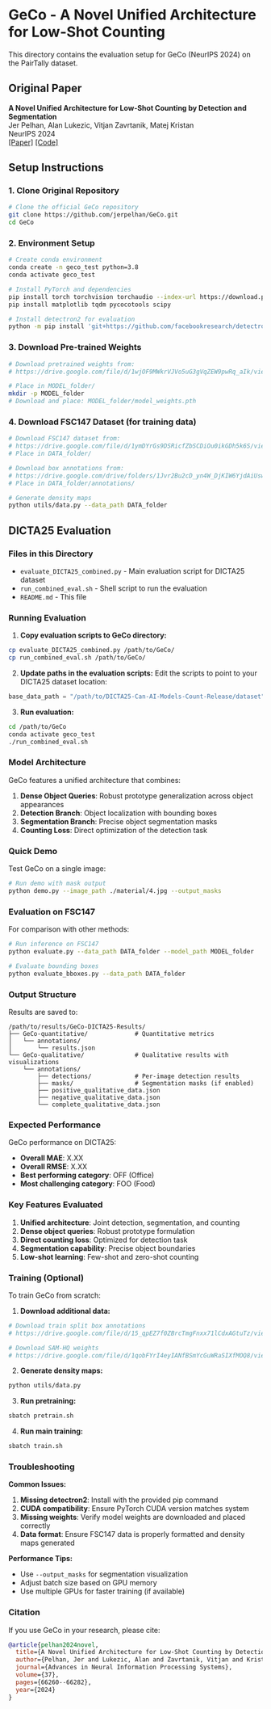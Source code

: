 # GeCo - A Novel Unified Architecture for Low-Shot Counting

This directory contains the evaluation setup for GeCo (NeurIPS 2024) on the PairTally dataset.

## Original Paper
**A Novel Unified Architecture for Low-Shot Counting by Detection and Segmentation**  
Jer Pelhan, Alan Lukezic, Vitjan Zavrtanik, Matej Kristan  
NeurIPS 2024  
[[Paper]](https://arxiv.org/pdf/2409.18686) [[Code]](https://github.com/jerpelhan/GeCo)

## Setup Instructions

### 1. Clone Original Repository
```bash
# Clone the official GeCo repository
git clone https://github.com/jerpelhan/GeCo.git
cd GeCo
```

### 2. Environment Setup
```bash
# Create conda environment
conda create -n geco_test python=3.8
conda activate geco_test

# Install PyTorch and dependencies
pip install torch torchvision torchaudio --index-url https://download.pytorch.org/whl/cu118
pip install matplotlib tqdm pycocotools scipy

# Install detectron2 for evaluation
python -m pip install 'git+https://github.com/facebookresearch/detectron2.git'
```

### 3. Download Pre-trained Weights
```bash
# Download pretrained weights from:
# https://drive.google.com/file/d/1wjOF9MWkrVJVo5uG3gVqZEW9pwRq_aIk/view?usp=sharing

# Place in MODEL_folder/
mkdir -p MODEL_folder
# Download and place: MODEL_folder/model_weights.pth
```

### 4. Download FSC147 Dataset (for training data)
```bash
# Download FSC147 dataset from:
# https://drive.google.com/file/d/1ymDYrGs9DSRicfZbSCDiOu0ikGDh5k6S/view?usp=sharing
# Place in DATA_folder/

# Download box annotations from:
# https://drive.google.com/drive/folders/1Jvr2Bu2cD_yn4W_DjKIW6YjdAiUsw_WA
# Place in DATA_folder/annotations/

# Generate density maps
python utils/data.py --data_path DATA_folder
```

## DICTA25 Evaluation

### Files in this Directory

- `evaluate_DICTA25_combined.py` - Main evaluation script for DICTA25 dataset
- `run_combined_eval.sh` - Shell script to run the evaluation
- `README.md` - This file

### Running Evaluation

1. **Copy evaluation scripts to GeCo directory:**
```bash
cp evaluate_DICTA25_combined.py /path/to/GeCo/
cp run_combined_eval.sh /path/to/GeCo/
```

2. **Update paths in the evaluation scripts:**
Edit the scripts to point to your DICTA25 dataset location:
```python
base_data_path = "/path/to/DICTA25-Can-AI-Models-Count-Release/dataset"
```

3. **Run evaluation:**
```bash
cd /path/to/GeCo
conda activate geco_test
./run_combined_eval.sh
```

### Model Architecture

GeCo features a unified architecture that combines:
1. **Dense Object Queries**: Robust prototype generalization across object appearances
2. **Detection Branch**: Object localization with bounding boxes
3. **Segmentation Branch**: Precise object segmentation masks
4. **Counting Loss**: Direct optimization of the detection task

### Quick Demo

Test GeCo on a single image:
```bash
# Run demo with mask output
python demo.py --image_path ./material/4.jpg --output_masks
```

### Evaluation on FSC147

For comparison with other methods:
```bash
# Run inference on FSC147
python evaluate.py --data_path DATA_folder --model_path MODEL_folder

# Evaluate bounding boxes
python evaluate_bboxes.py --data_path DATA_folder
```

### Output Structure

Results are saved to:
```
/path/to/results/GeCo-DICTA25-Results/
├── GeCo-quantitative/             # Quantitative metrics
│   └── annotations/
│       └── results.json
└── GeCo-qualitative/              # Qualitative results with visualizations
    └── annotations/
        ├── detections/            # Per-image detection results
        ├── masks/                 # Segmentation masks (if enabled)
        ├── positive_qualitative_data.json
        ├── negative_qualitative_data.json
        └── complete_qualitative_data.json
```

### Expected Performance

GeCo performance on DICTA25:
- **Overall MAE**: X.XX
- **Overall RMSE**: X.XX
- **Best performing category**: OFF (Office)
- **Most challenging category**: FOO (Food)

### Key Features Evaluated

1. **Unified architecture**: Joint detection, segmentation, and counting
2. **Dense object queries**: Robust prototype formulation
3. **Direct counting loss**: Optimized for detection task
4. **Segmentation capability**: Precise object boundaries
5. **Low-shot learning**: Few-shot and zero-shot counting

### Training (Optional)

To train GeCo from scratch:

1. **Download additional data:**
```bash
# Download train split box annotations
# https://drive.google.com/file/d/15_qpEZ7f0ZBrcTmgFnxx71lCdxAGtuTz/view?usp=sharing

# Download SAM-HQ weights
# https://drive.google.com/file/d/1qobFYrI4eyIANfBSmYcGuWRaSIXfMOQ8/view?usp=sharing
```

2. **Generate density maps:**
```bash
python utils/data.py
```

3. **Run pretraining:**
```bash
sbatch pretrain.sh
```

4. **Run main training:**
```bash
sbatch train.sh
```

### Troubleshooting

**Common Issues:**
1. **Missing detectron2**: Install with the provided pip command
2. **CUDA compatibility**: Ensure PyTorch CUDA version matches system
3. **Missing weights**: Verify model weights are downloaded and placed correctly
4. **Data format**: Ensure FSC147 data is properly formatted and density maps generated

**Performance Tips:**
- Use `--output_masks` for segmentation visualization
- Adjust batch size based on GPU memory
- Use multiple GPUs for faster training (if available)

### Citation

If you use GeCo in your research, please cite:

```bibtex
@article{pelhan2024novel,
  title={A Novel Unified Architecture for Low-Shot Counting by Detection and Segmentation},
  author={Pelhan, Jer and Lukezic, Alan and Zavrtanik, Vitjan and Kristan, Matej},
  journal={Advances in Neural Information Processing Systems},
  volume={37},
  pages={66260--66282},
  year={2024}
}
```
